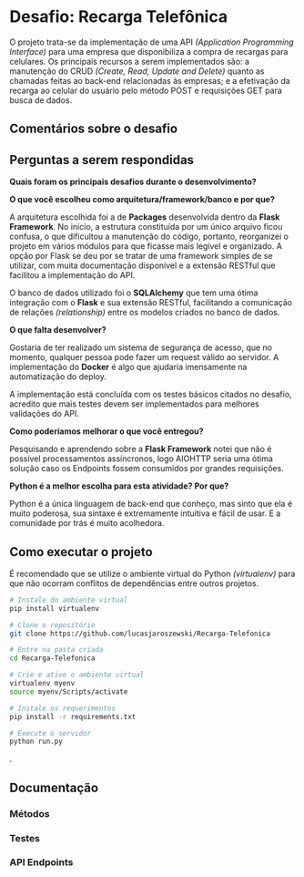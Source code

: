 # Desafio: Recarga Telefônica

O projeto trata-se da implementação de uma API _(Application Programming Interface)_ para uma empresa que disponibiliza a compra de recargas para celulares. Os principais recursos a serem implementados são: a manutenção do CRUD _(Create, Read, Update and Delete)_  quanto as chamadas feitas ao back-end relacionadas às empresas; e a efetivação da recarga ao celular do usuário pelo método POST e requisições GET para busca de dados.

## Comentários sobre o desafio


## Perguntas a serem respondidas

__Quais foram os principais desafios durante o desenvolvimento?__



__O que você escolheu como arquitetura/framework/banco e por que?__

A arquitetura escolhida foi a de __Packages__ desenvolvida dentro da __Flask Framework__. No início, a estrutura constituída por um único arquivo ficou confusa, o que dificultou a manutenção do código, portanto, reorganizei o projeto em vários módulos para que ficasse mais legível e organizado. A opção por Flask se deu por se tratar de uma framework simples de se utilizar, com muita documentação disponível e a extensão RESTful que facilitou a implementação do API.

O banco de dados utilizado foi o __SQLAlchemy__ que tem uma ótima integração com o __Flask__ e sua extensão RESTful, facilitando a comunicação de relações _(relationship)_  entre os modelos criados no banco de dados.

__O que falta desenvolver?__ 

Gostaria de ter realizado um sistema de segurança de acesso, que no momento, qualquer pessoa pode fazer um request válido ao servidor. A implementação do __Docker__ é algo que ajudaria imensamente na automatização do deploy.

A implementação está concluída com os testes básicos citados no desafio, acredito que mais testes devem ser implementados para melhores validações do API.

__Como poderíamos melhorar o que você entregou?__

Pesquisando e aprendendo sobre a __Flask Framework__ notei que não é possível processamentos assíncronos, logo AIOHTTP seria uma ótima solução caso os Endpoints fossem consumidos por grandes requisições. 

__Python é a melhor escolha para esta atividade? Por que?__

Python é a única linguagem de back-end que conheço, mas sinto que ela é muito poderosa, sua sintaxe é extremamente intuitiva e fácil de usar. E a comunidade por trás é muito acolhedora.

## Como executar o projeto

É recomendado que se utilize o ambiente virtual do Python _(virtualenv)_ para que não ocorram conflitos de dependências entre outros projetos.

```bash
# Instale do ambiente virtual
pip install virtualenv

# Clone o repositório
git clone https://github.com/lucasjaroszewski/Recarga-Telefonica

# Entre na pasta criada
cd Recarga-Telefonica

# Crie e ative o ambiente virtual
virtualenv myenv
source myenv/Scripts/activate

# Instale os requerimentos
pip install -r requirements.txt

# Execute o servidor
python run.py
```
.

## Documentação

### Métodos
### Testes
### API Endpoints



